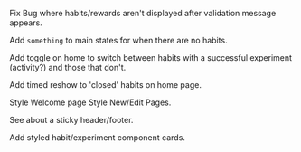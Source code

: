 Fix Bug where habits/rewards aren't displayed after validation message appears.

Add `something` to main states for when there are no habits.

Add toggle on home to switch between habits with a successful experiment (activity?) and those that don't.

Add timed reshow to 'closed' habits on home page.

Style Welcome page
Style New/Edit Pages.

See about a sticky header/footer.

Add styled habit/experiment component cards.
